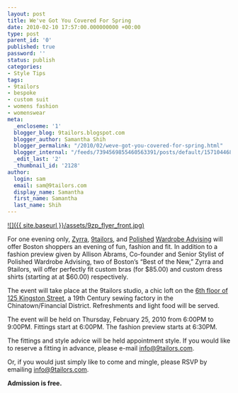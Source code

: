 ```yaml
---
layout: post
title: We've Got You Covered For Spring
date: 2010-02-10 17:57:00.000000000 +00:00
type: post
parent_id: '0'
published: true
password: ''
status: publish
categories:
- Style Tips
tags:
- 9tailors
- bespoke
- custom suit
- womens fashion
- womenswear
meta:
  _encloseme: '1'
  blogger_blog: 9tailors.blogspot.com
  blogger_author: Samantha Shih
  blogger_permalink: "/2010/02/weve-got-you-covered-for-spring.html"
  blogger_internal: "/feeds/7394569855460563391/posts/default/1571044686494428623"
  _edit_last: '2'
  _thumbnail_id: '2128'
author:
  login: sam
  email: sam@9tailors.com
  display_name: Samantha
  first_name: Samantha
  last_name: Shih
---
```

[![]({{ site.baseurl }}/assets/9zp_flyer_front.jpg)](http://1.bp.blogspot.com/_RlJ3L7W6dBw/S3L6droCAgI/AAAAAAAAIGo/QjtBRmtMhwY/s1600-h/9zp_flyer_front.jpg)

For one evening only, [Zyrra](http://zyrra.com/), [9tailors](http://beta.9tailors.com/), and [Polished](http://polishedadvising.com/) [Wardrobe Advising](http://polishedadvising.com/) will offer Boston shoppers an evening of fun, fashion and fit. In addition to a fashion preview given by Allison Abrams, Co-founder and Senior Stylist of Polished Wardrobe Advising, two of Boston’s “Best of the New,” Zyrra and 9tailors, will offer perfectly fit custom bras (for $85.00) and custom dress shirts (starting at at $60.00) respectively.

The event will take place at the 9tailors studio, a chic loft on the [6th floor of 125 Kingston Street](http://maps.google.com/maps?f=q&source=s_q&hl=en&geocode=&q=125+kingston+street,+boston,+ma+&sll=42.35334,-71.0574&sspn=0.007279,0.017059&ie=UTF8&hq=&hnear=125+Kingston+St,+Boston,+Suffolk,+Massachusetts+02111&ll=42.351947,-71.059313&spn=0.007279,0.017059&z=16), a 19th Century sewing factory in the Chinatown/Financial District. Refreshments and light food will be served.

The event will be held on Thursday, February 25, 2010 from 6:00PM to 9:00PM. Fittings start at 6:00PM. The fashion preview starts at 6:30PM.

The fittings and style advice will be held appointment style. If you would like to reserve a fitting in advance, please e-mail [info@9tailors.com](mailto:info@9tailors.com).

Or, if you would just simply like to come and mingle, please RSVP by emailing [info@9tailors.com](mailto:info@9tailors.com).

**Admission is free.**